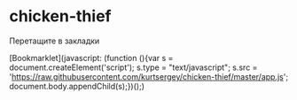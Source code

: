 # chicken-thief

Перетащите в закладки

[Bookmarklet](javascript: (function (\){var s = document.createElement('script'\); s.type = "text/javascript"; s.src = 'https://raw.githubusercontent.com/kurtsergey/chicken-thief/master/app.js'; document.body.appendChild(s\);}\)(\);)